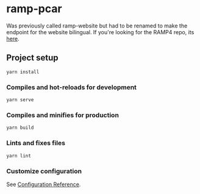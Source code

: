 # ramp-pcar
Was previously called ramp-website but had to be renamed to make the endpoint for the website bilingual. 
If you're looking for the RAMP4 repo, its [here](https://github.com/ramp4-pcar4/ramp4-pcar4).

## Project setup
```
yarn install
```

### Compiles and hot-reloads for development
```
yarn serve
```

### Compiles and minifies for production
```
yarn build
```

### Lints and fixes files
```
yarn lint
```

### Customize configuration
See [Configuration Reference](https://cli.vuejs.org/config/).

